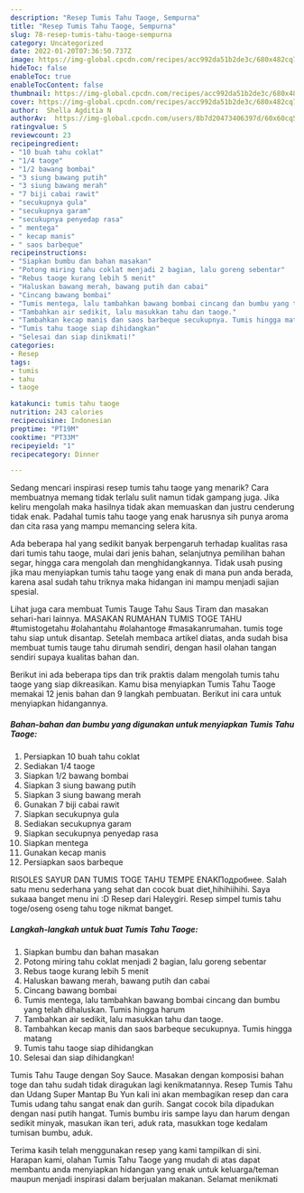 ```yaml
---
description: "Resep Tumis Tahu Taoge, Sempurna"
title: "Resep Tumis Tahu Taoge, Sempurna"
slug: 78-resep-tumis-tahu-taoge-sempurna
category: Uncategorized
date: 2022-01-20T07:36:50.737Z
image: https://img-global.cpcdn.com/recipes/acc992da51b2de3c/680x482cq70/tumis-tahu-taoge-foto-resep-utama.jpg
hideToc: false
enableToc: true
enableTocContent: false
thumbnail: https://img-global.cpcdn.com/recipes/acc992da51b2de3c/680x482cq70/tumis-tahu-taoge-foto-resep-utama.jpg
cover: https://img-global.cpcdn.com/recipes/acc992da51b2de3c/680x482cq70/tumis-tahu-taoge-foto-resep-utama.jpg
author:  Shella Agditia N
authorAv:  https://img-global.cpcdn.com/users/8b7d20473406397d/60x60cq50/avatar.jpg
ratingvalue: 5
reviewcount: 23
recipeingredient:
- "10 buah tahu coklat"
- "1/4 taoge"
- "1/2 bawang bombai"
- "3 siung bawang putih"
- "3 siung bawang merah"
- "7 biji cabai rawit"
- "secukupnya gula"
- "secukupnya garam"
- "secukupnya penyedap rasa"
- " mentega"
- " kecap manis"
- " saos barbeque"
recipeinstructions:
- "Siapkan bumbu dan bahan masakan"
- "Potong miring tahu coklat menjadi 2 bagian, lalu goreng sebentar"
- "Rebus taoge kurang lebih 5 menit"
- "Haluskan bawang merah, bawang putih dan cabai"
- "Cincang bawang bombai"
- "Tumis mentega, lalu tambahkan bawang bombai cincang dan bumbu yang telah dihaluskan. Tumis hingga harum"
- "Tambahkan air sedikit, lalu masukkan tahu dan taoge."
- "Tambahkan kecap manis dan saos barbeque secukupnya. Tumis hingga matang"
- "Tumis tahu taoge siap dihidangkan"
- "Selesai dan siap dinikmati!"
categories:
- Resep
tags:
- tumis
- tahu
- taoge

katakunci: tumis tahu taoge 
nutrition: 243 calories
recipecuisine: Indonesian
preptime: "PT19M"
cooktime: "PT33M"
recipeyield: "1"
recipecategory: Dinner

---
```



Sedang mencari inspirasi resep tumis tahu taoge yang menarik? Cara membuatnya memang tidak terlalu sulit namun tidak gampang juga. Jika keliru mengolah maka hasilnya tidak akan memuaskan dan justru cenderung tidak enak. Padahal tumis tahu taoge yang enak harusnya sih punya aroma dan cita rasa yang mampu memancing selera kita.


Ada beberapa hal yang sedikit banyak berpengaruh terhadap kualitas rasa dari tumis tahu taoge, mulai dari jenis bahan, selanjutnya pemilihan bahan segar, hingga cara mengolah dan menghidangkannya. Tidak usah pusing jika mau menyiapkan tumis tahu taoge yang enak di mana pun anda berada, karena asal sudah tahu triknya maka hidangan ini mampu menjadi sajian spesial.

Lihat juga cara membuat Tumis Tauge Tahu Saus Tiram dan masakan sehari-hari lainnya. MASAKAN RUMAHAN TUMIS TOGE TAHU #tumistogetahu #olahantahu #olahantoge #masakanrumahan. tumis toge tahu siap untuk disantap. Setelah membaca artikel diatas, anda sudah bisa membuat tumis tauge tahu dirumah sendiri, dengan hasil olahan tangan sendiri supaya kualitas bahan dan.


Berikut ini ada beberapa tips dan trik praktis dalam mengolah tumis tahu taoge yang siap dikreasikan. Kamu bisa menyiapkan Tumis Tahu Taoge memakai 12 jenis bahan dan 9 langkah pembuatan. Berikut ini cara untuk menyiapkan hidangannya.

<!--inarticleads1-->

##### Bahan-bahan dan bumbu yang digunakan untuk menyiapkan Tumis Tahu Taoge:

1. Persiapkan 10 buah tahu coklat
1. Sediakan 1/4 taoge
1. Siapkan 1/2 bawang bombai
1. Siapkan 3 siung bawang putih
1. Siapkan 3 siung bawang merah
1. Gunakan 7 biji cabai rawit
1. Siapkan secukupnya gula
1. Sediakan secukupnya garam
1. Siapkan secukupnya penyedap rasa
1. Siapkan  mentega
1. Gunakan  kecap manis
1. Persiapkan  saos barbeque


RISOLES SAYUR DAN TUMIS TOGE TAHU TEMPE ENAKПодробнее. Salah satu menu sederhana yang sehat dan cocok buat diet,hihihiihihi. Saya sukaaa banget menu ini :D Resep dari Haleygiri. Resep simpel tumis tahu toge/oseng oseng tahu toge nikmat banget. 

<!--inarticleads2-->

##### Langkah-langkah untuk buat Tumis Tahu Taoge:

1. Siapkan bumbu dan bahan masakan
1. Potong miring tahu coklat menjadi 2 bagian, lalu goreng sebentar
1. Rebus taoge kurang lebih 5 menit
1. Haluskan bawang merah, bawang putih dan cabai
1. Cincang bawang bombai
1. Tumis mentega, lalu tambahkan bawang bombai cincang dan bumbu yang telah dihaluskan. Tumis hingga harum
1. Tambahkan air sedikit, lalu masukkan tahu dan taoge.
1. Tambahkan kecap manis dan saos barbeque secukupnya. Tumis hingga matang
1. Tumis tahu taoge siap dihidangkan
1. Selesai dan siap dihidangkan!

Tumis Tahu Tauge dengan Soy Sauce. Masakan dengan komposisi bahan toge dan tahu sudah tidak diragukan lagi kenikmatannya. Resep Tumis Tahu dan Udang Super Mantap Bu Yun kali ini akan membagikan resep dan cara Tumis udang tahu sangat enak dan gurih. Sangat cocok bila dipadukan dengan nasi putih hangat. Tumis bumbu iris sampe layu dan harum dengan sedikit minyak, masukan ikan teri, aduk rata, masukkan toge kedalam tumisan bumbu, aduk. 

Terima kasih telah menggunakan resep yang kami tampilkan di sini. Harapan kami, olahan Tumis Tahu Taoge yang mudah di atas dapat membantu anda menyiapkan hidangan yang enak untuk keluarga/teman maupun menjadi inspirasi dalam berjualan makanan. Selamat menikmati
